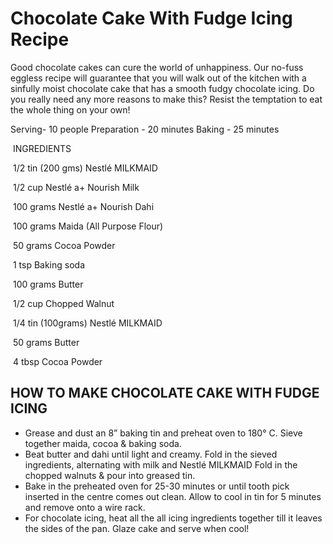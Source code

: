 # 			Chocolate Cake With Fudge Icing Recipe



Good chocolate cakes can cure the world of unhappiness. Our no-fuss eggless recipe will guarantee that you will walk out of the kitchen with a sinfully moist chocolate cake that has a smooth fudgy chocolate icing. Do you really need any more reasons to          											 make this? Resist the temptation to eat the whole thing on your own!



Serving- 10 people												Preparation - 20 minutes															Baking - 25 minutes



​																	                      INGREDIENTS

​                                                           1/2 tin (200 gms)  					Nestlé MILKMAID

​																	        1/2 cup					 Nestlé a+ Nourish Milk

​																		100 grams                    Nestlé a+ Nourish Dahi

​																		100 grams   				Maida (All Purpose Flour)

​                                                                           50 grams				   Cocoa Powder

​																				 1 tsp 				     Baking soda

​																		100 grams                     Butter

​																			  1/2 cup					Chopped Walnut

​															1/4 tin (100grams)					Nestlé MILKMAID

​																			50 grams					Butter

​																				4 tbsp                      Cocoa Powder

##               

##              HOW TO MAKE CHOCOLATE CAKE WITH FUDGE ICING

- Grease and dust an 8” baking tin and preheat oven to 180° C. Sieve together maida, cocoa & baking soda.
- Beat butter and dahi until light and creamy. Fold in the sieved ingredients, alternating with milk and Nestlé MILKMAID Fold in the chopped walnuts & pour into greased tin.
- Bake in the preheated oven for 25-30 minutes or until tooth pick inserted in the centre comes out clean. Allow to cool in tin for 5 minutes and remove onto a wire rack.
- For chocolate icing, heat all the all icing ingredients together till it leaves the sides of the pan. Glaze cake and serve when cool!